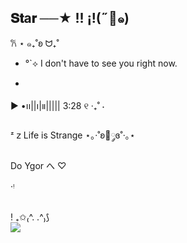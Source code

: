 ## 𝐒𝐭a𝐫 ──★  !!   ¡!(˶🦌๑)
𐙚 ⋆ ๑₊˚ʚ ᗢ₊˚
-  °`⟡ I don't have to see you right now.
 
- 
▶︎ •၊၊||၊|။||||| 3:28            ୧ ‧₊˚  ⋅

ᶻ 𝗓  Life is Strange ⋆｡‧˚ʚ🦋༘ɞ˚‧｡⋆

 Do Ygor
                 へ  ♡       
        
‧ᵎ



 
<div style="display: inline_block"><br>

  <img align="center" alt="" src="https://github.com/user-attachments/assets/290345b5-0fca-417d-8d3d-75c28bbdde71">
</div>! ₊✩₍^. .^₎⟆





<div> 
  <a href = "mailto:anna.czajka@escola.pr.gov."><img src="https://img.shields.io/badge/-Gmail-%23333?style=for-the-badge&logo=gmail&logoColor=white" target="_blank"></a>

